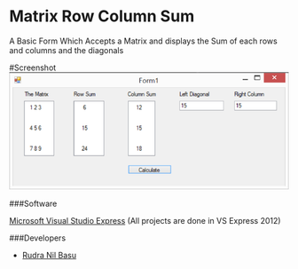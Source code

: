 # Matrix Row Column Sum
A Basic Form Which Accepts a Matrix and displays the Sum of each rows and columns and the diagonals

#Screenshot
![alt tag](https://github.com/RudraNilBasu/Visual-Basic-Lab/blob/master/7.%20Matrix%20Row%20Column%20Sum/Screenshots/screen_2.png)


###Software

[Microsoft Visual Studio Express](https://www.microsoft.com/en-in/download/details.aspx?id=34673) (All projects are done in VS Express 2012)

###Developers
* [Rudra Nil Basu](https://github.com/RudraNilBasu/)

